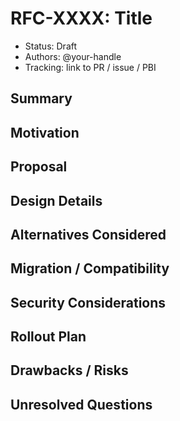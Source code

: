 # RFC-XXXX: Title

- Status: Draft
- Authors: @your-handle
- Tracking: link to PR / issue / PBI

## Summary

## Motivation

## Proposal

## Design Details

## Alternatives Considered

## Migration / Compatibility

## Security Considerations

## Rollout Plan

## Drawbacks / Risks

## Unresolved Questions
